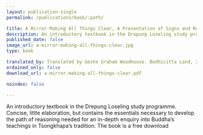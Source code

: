 ```yaml
---
layout: publication-single
permalink: /publications/book/:path/

title: A Mirror Making All Things Clear, A Presentation of Signs and Reasonings
description: An introductory textbook in the Drepung Loseling study programme.
published_date: false
image_url: a-mirror-making-all-things-clear.jpg
type: book

translated_by: Translated by Geshe Graham Woodhouse. Bodhicitta Land, 2019
ordained_only: false
download_url: a-mirror-making-all-things-clear.pdf

noindex: false

---
```


An introductory textbook in the Drepung Loseling study programme. Concise, little elaboration, but contains the essentials necessary to develop the path of reasoning needed for an in-depth enquiry into Buddha’s teachings in Tsongkhapa’s tradition. The book is a free download